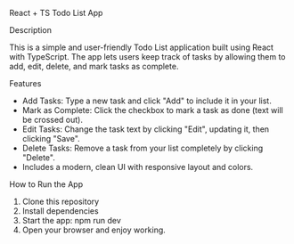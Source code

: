 React + TS Todo List App

Description

This is a simple and user-friendly Todo List application built using React with TypeScript. The app lets users keep track of tasks by allowing them to add, edit, delete, and mark tasks as complete.

Features

- Add Tasks: Type a new task and click "Add" to include it in your list.
- Mark as Complete: Click the checkbox to mark a task as done (text will be crossed out).
- Edit Tasks: Change the task text by clicking "Edit", updating it, then clicking "Save".
- Delete Tasks: Remove a task from your list completely by clicking "Delete".
- Includes a modern, clean UI with responsive layout and colors.

How to Run the App

1. Clone this repository
2. Install dependencies
3. Start the app: npm run dev
4. Open your browser and enjoy working.

